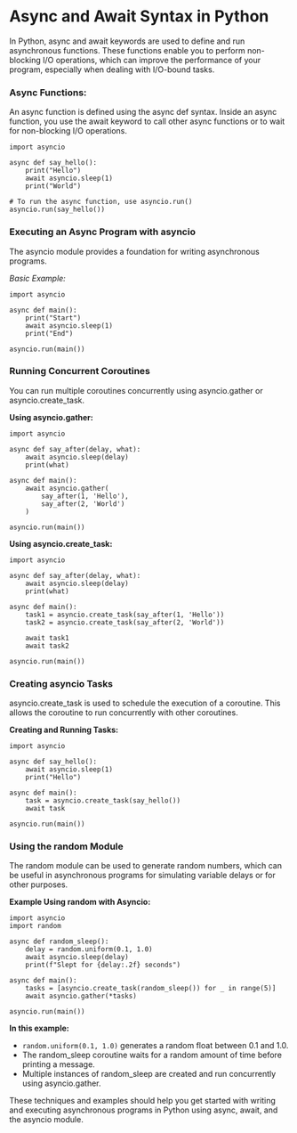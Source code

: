 # Async and Await Syntax in Python
In Python, async and await keywords are used to define and run asynchronous functions. These functions enable you to perform non-blocking I/O operations, which can improve the performance of your program, especially when dealing with I/O-bound tasks.

### Async Functions:
An async function is defined using the async def syntax.
Inside an async function, you use the await keyword to call other async functions or to wait for non-blocking I/O operations.
```
import asyncio

async def say_hello():
    print("Hello")
    await asyncio.sleep(1)
    print("World")

# To run the async function, use asyncio.run()
asyncio.run(say_hello())
```

### Executing an Async Program with asyncio
The asyncio module provides a foundation for writing asynchronous programs.

*Basic Example:*
```
import asyncio

async def main():
    print("Start")
    await asyncio.sleep(1)
    print("End")

asyncio.run(main())
```
### Running Concurrent Coroutines
You can run multiple coroutines concurrently using asyncio.gather or asyncio.create_task.

**Using asyncio.gather:**
```
import asyncio

async def say_after(delay, what):
    await asyncio.sleep(delay)
    print(what)

async def main():
    await asyncio.gather(
        say_after(1, 'Hello'),
        say_after(2, 'World')
    )

asyncio.run(main())
```

**Using asyncio.create_task:**
```
import asyncio

async def say_after(delay, what):
    await asyncio.sleep(delay)
    print(what)

async def main():
    task1 = asyncio.create_task(say_after(1, 'Hello'))
    task2 = asyncio.create_task(say_after(2, 'World'))

    await task1
    await task2

asyncio.run(main())
```

### Creating asyncio Tasks
asyncio.create_task is used to schedule the execution of a coroutine. This allows the coroutine to run concurrently with other coroutines.

**Creating and Running Tasks:**
```
import asyncio

async def say_hello():
    await asyncio.sleep(1)
    print("Hello")

async def main():
    task = asyncio.create_task(say_hello())
    await task

asyncio.run(main())
```

### Using the random Module
The random module can be used to generate random numbers, which can be useful in asynchronous programs for simulating variable delays or for other purposes.

**Example Using random with Asyncio:**
```
import asyncio
import random

async def random_sleep():
    delay = random.uniform(0.1, 1.0)
    await asyncio.sleep(delay)
    print(f"Slept for {delay:.2f} seconds")

async def main():
    tasks = [asyncio.create_task(random_sleep()) for _ in range(5)]
    await asyncio.gather(*tasks)

asyncio.run(main())
```

**In this example:**

- `random.uniform(0.1, 1.0)` generates a random float between 0.1 and 1.0.
- The random_sleep coroutine waits for a random amount of time before printing a message.
- Multiple instances of random_sleep are created and run concurrently using asyncio.gather.

These techniques and examples should help you get started with writing and executing asynchronous programs in Python using async, await, and the asyncio module.
